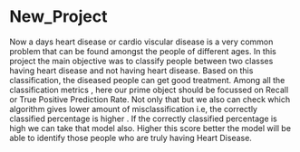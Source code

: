 # New_Project
Now a days heart disease or cardio viscular disease is a very common problem that can be found amongst the people of different ages. In this project the main objective was to classify people between two classes having heart disease and not having heart disease.
Based on this classification, the diseased people can get good treatment. Among all the classification metrics , here our prime object should be focussed on Recall or True Positive Prediction Rate. Not only that but we also can check which algorithm gives lower amount of misclassification i.e, the correctly classified percentage is higher . If the correctly classified percentage is high we can take that model also.
Higher this score better the model will be able to identify those people who are truly having Heart Disease.
